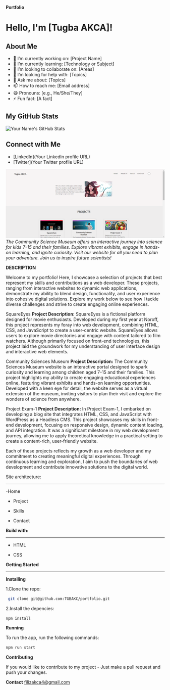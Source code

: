 
**Portfolio**

# Hello, I'm [Tugba AKCA]!

## About Me
- 🔭 I’m currently working on: [Project Name]
- 🌱 I’m currently learning: [Technology or Subject]
- 👯 I’m looking to collaborate on: [Areas]
- 🤔 I’m looking for help with: [Topics]
- 💬 Ask me about: [Topics]
- 📫 How to reach me: [Email address]
- 😄 Pronouns: [e.g., He/She/They]
- ⚡ Fun fact: [A fact]

## My GitHub Stats
![Your Name's GitHub Stats](https://github-readme-stats.vercel.app/api?username=yourusername&show_icons=true)

## Connect with Me
- [LinkedIn](Your LinkedIn profile URL)
- [Twitter](Your Twitter profile URL)




![alt text](<Screenshot 2024-02-26 193357.png>)
*The Community Science Museum offers an interactive journey into science for kids 7-15 and their families. Explore vibrant exhibits, engage in hands-on learning, and ignite curiosity. Visit our website for all you need to plan your adventure. Join us to inspire future scientists!*


**DESCRIPTION**

Welcome to my portfolio! Here, I showcase a selection of projects that best represent my skills and contributions as a web developer. These projects, ranging from interactive websites to dynamic web applications, demonstrate my ability to blend design, functionality, and user experience into cohesive digital solutions. Explore my work below to see how I tackle diverse challenges and strive to create engaging online experiences.

SquareEyes
**Project Description:**
SquareEyes is a fictional platform designed for movie enthusiasts. Developed during my first year at Noroff, this project represents my foray into web development, combining HTML, CSS, and JavaScript to create a user-centric website. SquareEyes allows users to explore movie directories and engage with content tailored to film watchers. Although primarily focused on front-end technologies, this project laid the groundwork for my understanding of user interface design and interactive web elements.


Community Sciences Museum
**Project Description:**
The Community Sciences Museum website is an interactive portal designed to spark curiosity and learning among children aged 7-15 and their families. This project highlights my ability to create engaging educational experiences online, featuring vibrant exhibits and hands-on learning opportunities. Developed with a keen eye for detail, the website serves as a virtual extension of the museum, inviting visitors to plan their visit and explore the wonders of science from anywhere.


Project Exam-1
**Project Description:**
In Project Exam-1, I embarked on developing a blog site that integrates HTML, CSS, and JavaScript with WordPress as a Headless CMS. This project showcases my skills in front-end development, focusing on responsive design, dynamic content loading, and API integration. It was a significant milestone in my web development journey, allowing me to apply theoretical knowledge in a practical setting to create a content-rich, user-friendly website.


Each of these projects reflects my growth as a web developer and my commitment to creating meaningful digital experiences. Through continuous learning and exploration, I aim to push the boundaries of web development and contribute innovative solutions to the digital world.

Site architecture:
___

-Home

- Project

- Skills

- Contact



**Build with:**
___

- HTML

- CSS


  
 
**Getting Started**
___ 

**Installing**

1.Clone the repo:
```bash
 git clone git@github.com:TGBAKC/portfolio.git
```
2.Install the depencies:
```bash
npm install
```

**Running**

To run the app, run the following commands:

```bash
npm run start
```
**Contributing**

If you would like to contribute to my project - Just make a pull request and push your changes.

**Contact**
filizakca4@gmail.com